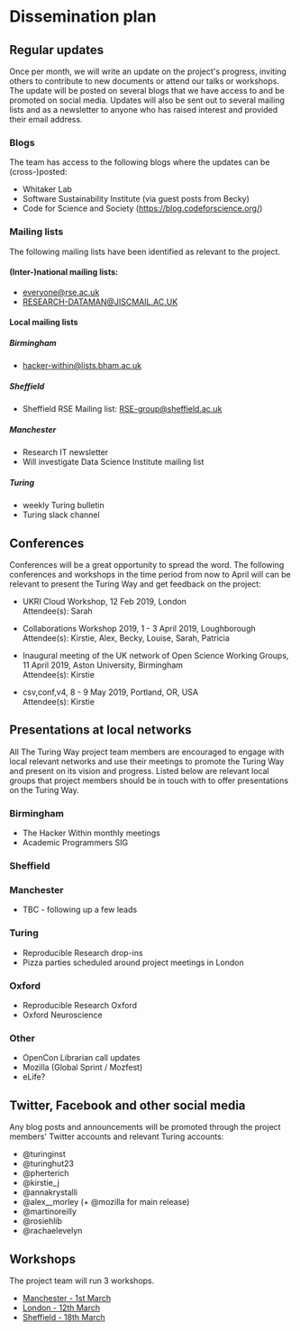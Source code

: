 # Dissemination plan

## Regular updates
Once per month, we will write an update on the project's progress, inviting others to contribute to new documents or attend our talks or workshops.
The update will be posted on several blogs that we have access to and be promoted on social media. 
Updates will also be sent out to several mailing lists and as a newsletter to anyone who has raised interest and provided their email address.

### Blogs
The team has access to the following blogs where the updates can be (cross-)posted:
- Whitaker Lab
- Software Sustainability Institute (via guest posts from Becky)
- Code for Science and Society (https://blog.codeforscience.org/)

### Mailing lists
The following mailing lists have been identified as relevant to the project.

#### (Inter-)national mailing lists:
- everyone@rse.ac.uk
- RESEARCH-DATAMAN@JISCMAIL.AC.UK


#### Local mailing lists

##### Birmingham
- hacker-within@lists.bham.ac.uk

##### Sheffield
- Sheffield RSE Mailing list: RSE-group@sheffield.ac.uk

##### Manchester
- Research IT newsletter
- Will investigate Data Science Institute mailing list

##### Turing
- weekly Turing bulletin
- Turing slack channel

## Conferences
Conferences will be a great opportunity to spread the word. 
The following conferences and workshops in the time period from now to April will can be relevant to present the Turing Way and get feedback on the project:

- UKRI Cloud Workshop, 12 Feb 2019, London\
  Attendee(s): Sarah

- Collaborations Workshop 2019, 1 - 3 April 2019, Loughborough\
  Attendee(s): Kirstie, Alex, Becky, Louise, Sarah, Patricia

- Inaugural meeting of the UK network of Open Science Working Groups, 11 April 2019, Aston University, Birmingham\
  Attendee(s): Kirstie 
  
- csv,conf,v4, 8 - 9 May 2019, Portland, OR, USA\
  Attendee(s): Kirstie

## Presentations at local networks
All The Turing Way project team members are encouraged to engage with local relevant networks and use their meetings to promote the Turing Way and present on its vision and progress. Listed below are relevant local groups that project members should be in touch with to offer presentations on the Turing Way.

### Birmingham
- The Hacker Within monthly meetings
- Academic Programmers SIG

### Sheffield


### Manchester
- TBC - following up a few leads

### Turing
- Reproducible Research drop-ins
- Pizza parties scheduled around project meetings in London

### Oxford
- Reproducible Research Oxford
- Oxford Neuroscience

### Other
- OpenCon Librarian call updates
- Mozilla (Global Sprint / Mozfest)
- eLife?


## Twitter, Facebook and other social media
Any blog posts and announcements will be promoted through the project members' Twitter accounts and relevant Turing accounts:
- @turinginst
- @turinghut23
- @pherterich
- @kirstie_j
- @annakrystalli
- @alex__morley (+ @mozilla for main release)
- @martinoreilly
- @rosiehlib
- @rachaelevelyn

## Workshops
The project team will run 3 workshops. 
* [Manchester - 1st March](https://www.eventbrite.co.uk/e/boost-your-research-reproducibility-with-binder-manchester-registration-55331997494)
* [London - 12th March](https://www.eventbrite.co.uk/e/boost-your-research-reproducibility-with-binder-london-registration-55337162944)
* [Sheffield - 18th March](https://www.eventbrite.co.uk/e/build-a-binderhub-registration-55336756729)
